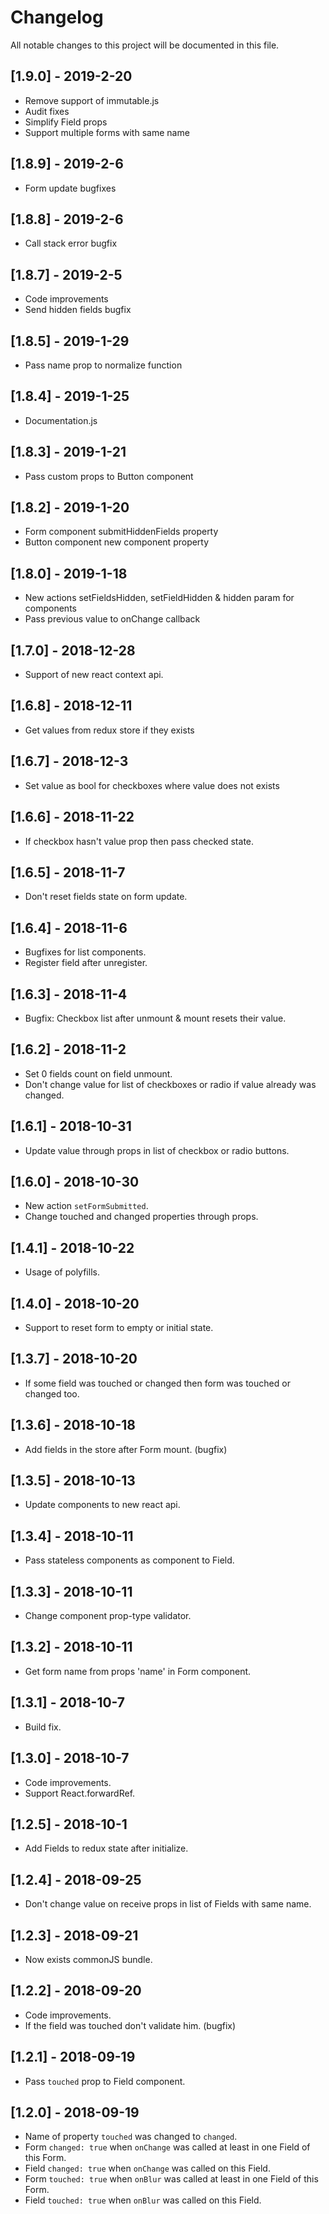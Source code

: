 # Changelog

All notable changes to this project will be documented in this file.

## [1.9.0] - 2019-2-20

- Remove support of immutable.js
- Audit fixes
- Simplify Field props
- Support multiple forms with same name

## [1.8.9] - 2019-2-6

- Form update bugfixes

## [1.8.8] - 2019-2-6

- Call stack error bugfix

## [1.8.7] - 2019-2-5

- Code improvements
- Send hidden fields bugfix

## [1.8.5] - 2019-1-29

- Pass name prop to normalize function

## [1.8.4] - 2019-1-25

- Documentation.js

## [1.8.3] - 2019-1-21

- Pass custom props to Button component

## [1.8.2] - 2019-1-20

- Form component submitHiddenFields property
- Button component new component property

## [1.8.0] - 2019-1-18

- New actions setFieldsHidden, setFieldHidden & hidden param for components
- Pass previous value to onChange callback

## [1.7.0] - 2018-12-28

- Support of new react context api.

## [1.6.8] - 2018-12-11

- Get values from redux store if they exists

## [1.6.7] - 2018-12-3

- Set value as bool for checkboxes where value does not exists

## [1.6.6] - 2018-11-22

- If checkbox hasn't value prop then pass checked state.

## [1.6.5] - 2018-11-7

- Don't reset fields state on form update.

## [1.6.4] - 2018-11-6

- Bugfixes for list components.
- Register field after unregister.

## [1.6.3] - 2018-11-4

- Bugfix: Checkbox list after unmount & mount resets their value.

## [1.6.2] - 2018-11-2

- Set 0 fields count on field unmount.
- Don't change value for list of checkboxes or radio if value already was changed.

## [1.6.1] - 2018-10-31

- Update value through props in list of checkbox or radio buttons.

## [1.6.0] - 2018-10-30

- New action `setFormSubmitted`.
- Change touched and changed properties through props.

## [1.4.1] - 2018-10-22

- Usage of polyfills.

## [1.4.0] - 2018-10-20

- Support to reset form to empty or initial state.

## [1.3.7] - 2018-10-20

- If some field was touched or changed then form was touched or changed too.

## [1.3.6] - 2018-10-18

- Add fields in the store after Form mount. (bugfix)

## [1.3.5] - 2018-10-13

- Update components to new react api.

## [1.3.4] - 2018-10-11

- Pass stateless components as component to Field.

## [1.3.3] - 2018-10-11

- Change component prop-type validator.

## [1.3.2] - 2018-10-11

- Get form name from props 'name' in Form component.

## [1.3.1] - 2018-10-7

- Build fix.

## [1.3.0] - 2018-10-7

- Code improvements.
- Support React.forwardRef.

## [1.2.5] - 2018-10-1

- Add Fields to redux state after initialize.

## [1.2.4] - 2018-09-25

- Don't change value on receive props in list of Fields with same name.

## [1.2.3] - 2018-09-21

- Now exists commonJS bundle.

## [1.2.2] - 2018-09-20

- Code improvements.
- If the field was touched don't validate him. (bugfix)

## [1.2.1] - 2018-09-19

- Pass `touched` prop to Field component.

## [1.2.0] - 2018-09-19

- Name of property `touched` was changed to `changed`.
- Form `changed: true` when `onChange` was called at least in one Field of this Form.
- Field `changed: true` when `onChange` was called on this Field.
- Form `touched: true` when `onBlur` was called at least in one Field of this Form.
- Field `touched: true` when `onBlur` was called on this Field.
